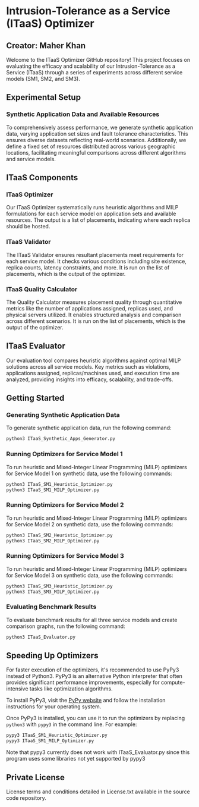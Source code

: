 # Intrusion-Tolerance as a Service (ITaaS) Optimizer

## Creator: Maher Khan

Welcome to the ITaaS Optimizer GitHub repository! This project focuses on evaluating the efficacy and scalability of our Intrusion-Tolerance as a Service (ITaaS) through a series of experiments across different service models (SM1, SM2, and SM3).

## Experimental Setup

### Synthetic Application Data and Available Resources

To comprehensively assess performance, we generate synthetic application data, varying application set sizes and fault tolerance characteristics. This ensures diverse datasets reflecting real-world scenarios. Additionally, we define a fixed set of resources distributed across various geographic locations, facilitating meaningful comparisons across different algorithms and service models.

<!-- For detailed experimental setup information, refer to [Experimental Setup Details](#experimental-setup-details). -->

## ITaaS Components

### ITaaS Optimizer

Our ITaaS Optimizer systematically runs heuristic algorithms and MILP formulations for each service model on application sets and available resources. The output is a list of placements, indicating where each replica should be hosted.

### ITaaS Validator

The ITaaS Validator ensures resultant placements meet requirements for each service model. It checks various conditions including site existence, replica counts, latency constraints, and more. It is run on the list of placements, which is the output of the optimizer.

### ITaaS Quality Calculator

The Quality Calculator measures placement quality through quantitative metrics like the number of applications assigned, replicas used, and physical servers utilized. It enables structured analysis and comparison across different scenarios. It is run on the list of placements, which is the output of the optimizer.

## ITaaS Evaluator

Our evaluation tool compares heuristic algorithms against optimal MILP solutions across all service models. Key metrics such as violations, applications assigned, replicas/machines used, and execution time are analyzed, providing insights into efficacy, scalability, and trade-offs.

<!-- For more detailed information, refer to our [Experimental Setup Details](#experimental-setup-details). -->

<!-- ## Experimental Setup Details

For a comprehensive understanding of our experimental setup, including synthetic application data generation and resource distribution, refer to [Experimental Setup Details](#experimental-setup-details) in the documentation. -->

## Getting Started

### Generating Synthetic Application Data

To generate synthetic application data, run the following command:

```bash
python3 ITaaS_Synthetic_Apps_Generator.py
```

### Running Optimizers for Service Model 1

To run heuristic and Mixed-Integer Linear Programming (MILP) optimizers for Service Model 1 on synthetic data, use the following commands:

```bash
python3 ITaaS_SM1_Heuristic_Optimizer.py
python3 ITaaS_SM1_MILP_Optimizer.py
```

### Running Optimizers for Service Model 2

To run heuristic and Mixed-Integer Linear Programming (MILP) optimizers for Service Model 2 on synthetic data, use the following commands:

```bash
python3 ITaaS_SM2_Heuristic_Optimizer.py
python3 ITaaS_SM2_MILP_Optimizer.py
```

### Running Optimizers for Service Model 3

To run heuristic and Mixed-Integer Linear Programming (MILP) optimizers for Service Model 3 on synthetic data, use the following commands:

```bash
python3 ITaaS_SM3_Heuristic_Optimizer.py
python3 ITaaS_SM3_MILP_Optimizer.py
```

### Evaluating Benchmark Results

To evaluate benchmark results for all three service models and create comparison graphs, run the following command:

```bash
python3 ITaaS_Evaluator.py
```

## Speeding Up Optimizers

For faster execution of the optimizers, it's recommended to use PyPy3 instead of Python3. PyPy3 is an alternative Python interpreter that often provides significant performance improvements, especially for compute-intensive tasks like optimization algorithms.

To install PyPy3, visit the [PyPy website](https://www.pypy.org/) and follow the installation instructions for your operating system.

Once PyPy3 is installed, you can use it to run the optimizers by replacing `python3` with `pypy3` in the command line. For example:

```bash
pypy3 ITaaS_SM1_Heuristic_Optimizer.py
pypy3 ITaaS_SM1_MILP_Optimizer.py
```

Note that pypy3 currently does not work with ITaaS_Evaluator.py since this program uses some libraries not yet supported by pypy3

## Private License

License terms and conditions detailed in License.txt available in the source code repository.